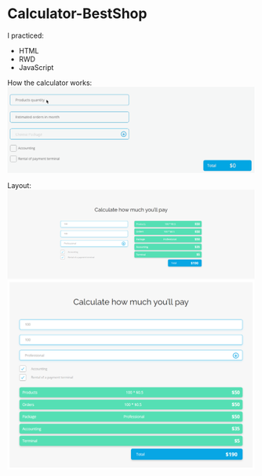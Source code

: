 # Calculator-BestShop

I practiced:
* HTML
* RWD
* JavaScript

How the calculator works:
<img alt="Logo" src="images/calculator.gif"/>

Layout:
<img alt="Logo" src="images/BestShop2.png"/>
<img alt="Logo" src="images/BestShop.png"/>
